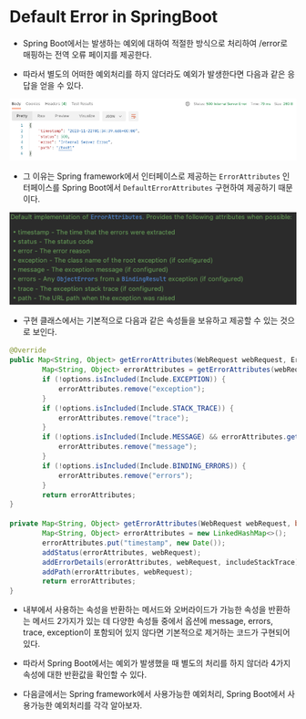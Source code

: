 # Default Error in SpringBoot

- Spring Boot에서는 발생하는 예외에 대하여 적절한 방식으로 처리하여 /error로 매핑하는 전역 오류 페이지를 제공한다.

- 따라서 별도의 어떠한 예외처리를 하지 않더라도 예외가 발생한다면 다음과 같은 응답을 얻을 수 있다.

![img.png](img.png)

- 그 이유는 Spring framework에서 인터페이스로 제공하는 `ErrorAttributes` 인터페이스를 Spring Boot에서 `DefaultErrorAttributes` 구현하여 제공하기 때문이다.

![img_1.png](img_1.png)

- 구현 클래스에서는 기본적으로 다음과 같은 속성들을 보유하고 제공할 수 있는 것으로 보인다.

```java
@Override
public Map<String, Object> getErrorAttributes(WebRequest webRequest, ErrorAttributeOptions options) {
        Map<String, Object> errorAttributes = getErrorAttributes(webRequest, options.isIncluded(Include.STACK_TRACE));
        if (!options.isIncluded(Include.EXCEPTION)) {
            errorAttributes.remove("exception");
        }
        if (!options.isIncluded(Include.STACK_TRACE)) {
            errorAttributes.remove("trace");
        }
        if (!options.isIncluded(Include.MESSAGE) && errorAttributes.get("message") != null) {
            errorAttributes.remove("message");
        }
        if (!options.isIncluded(Include.BINDING_ERRORS)) {
            errorAttributes.remove("errors");
        }
        return errorAttributes;
}

private Map<String, Object> getErrorAttributes(WebRequest webRequest, boolean includeStackTrace) {
        Map<String, Object> errorAttributes = new LinkedHashMap<>();
        errorAttributes.put("timestamp", new Date());
        addStatus(errorAttributes, webRequest);
        addErrorDetails(errorAttributes, webRequest, includeStackTrace);
        addPath(errorAttributes, webRequest);
        return errorAttributes;
}
```

- 내부에서 사용하는 속성을 반환하는 메서드와 오버라이드가 가능한 속성을 반환하는 메서드 2가지가 있는 데 다양한 속성들 중에서 옵션에 message, errors, trace, exception이 포함되어 있지 않다면 기본적으로 제거하는 코드가 구현되어있다.

- 따라서 Spring Boot에서는 예외가 발생했을 때 별도의 처리를 하지 않더라 4가지 속성에 대한 반환값을 확인할 수 있다.

- 다음글에서는 Spring framework에서 사용가능한 예외처리, Spring Boot에서 사용가능한 예외처리를 각각 알아보자.